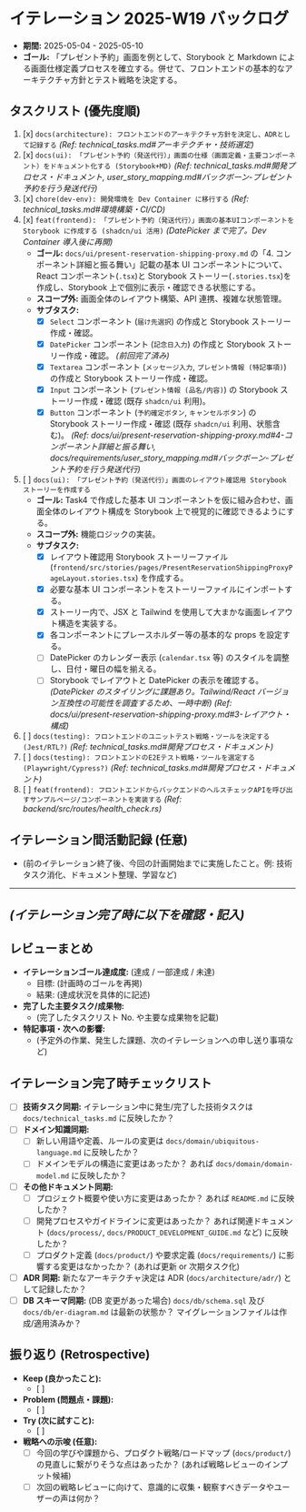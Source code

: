 # イテレーション 2025-W19 バックログ

- **期間:** 2025-05-04 - 2025-05-10
- **ゴール:** 「プレゼント予約」画面を例として、Storybook と Markdown による画面仕様定義プロセスを確立する。併せて、フロントエンドの基本的なアーキテクチャ方針とテスト戦略を決定する。

## タスクリスト (優先度順)

1. [x] `docs(architecture): フロントエンドのアーキテクチャ方針を決定し、ADRとして記録する` _(Ref: technical_tasks.md#アーキテクチャ・技術選定)_
2. [x] `docs(ui): 「プレゼント予約（発送代行）」画面の仕様（画面定義・主要コンポーネント）をドキュメント化する (Storybook+MD)` _(Ref: technical_tasks.md#開発プロセス・ドキュメント, user_story_mapping.md#バックボーン-プレゼント予約を行う発送代行)_
3. [x] `chore(dev-env): 開発環境を Dev Container に移行する` _(Ref: technical_tasks.md#環境構築・CI/CD)_
4. [x] `feat(frontend): 「プレゼント予約（発送代行）」画面の基本UIコンポーネントを Storybook に作成する (shadcn/ui 活用)` _(DatePicker まで完了。Dev Container 導入後に再開)_
    - **ゴール:** `docs/ui/present-reservation-shipping-proxy.md` の「4. コンポーネント詳細と振る舞い」記載の基本 UI コンポーネントについて、React コンポーネント(`.tsx`)と Storybook ストーリー(`.stories.tsx`)を作成し、Storybook 上で個別に表示・確認できる状態にする。
    - **スコープ外:** 画面全体のレイアウト構築、API 連携、複雑な状態管理。
    - **サブタスク:**
        - [x] `Select` コンポーネント (`届け先選択`) の作成と Storybook ストーリー作成・確認。
        - [x] `DatePicker` コンポーネント (`記念日入力`) の作成と Storybook ストーリー作成・確認。 _(前回完了済み)_
        - [x] `Textarea` コンポーネント (`メッセージ入力`, `プレゼント情報 (特記事項)`) の作成と Storybook ストーリー作成・確認。
        - [x] `Input` コンポーネント (`プレゼント情報 (品名/内容)`) の Storybook ストーリー作成・確認 (既存 `shadcn/ui` 利用)。
        - [x] `Button` コンポーネント (`予約確定ボタン`, `キャンセルボタン`) の Storybook ストーリー作成・確認 (既存 `shadcn/ui` 利用、状態含む)。
    _(Ref: docs/ui/present-reservation-shipping-proxy.md#4-コンポーネント詳細と振る舞い, docs/requirements/user_story_mapping.md#バックボーン-プレゼント予約を行う発送代行)_
5. [ ] `docs(ui): 「プレゼント予約（発送代行）」画面のレイアウト確認用 Storybook ストーリーを作成する`
    - **ゴール:** Task4 で作成した基本 UI コンポーネントを仮に組み合わせ、画面全体のレイアウト構成を Storybook 上で視覚的に確認できるようにする。
    - **スコープ外:** 機能ロジックの実装。
    - **サブタスク:**
        - [x] レイアウト確認用 Storybook ストーリーファイル (`frontend/src/stories/pages/PresentReservationShippingProxyPageLayout.stories.tsx`) を作成する。
        - [x] 必要な基本 UI コンポーネントをストーリーファイルにインポートする。
        - [x] ストーリー内で、JSX と Tailwind を使用して大まかな画面レイアウト構造を実装する。
        - [x] 各コンポーネントにプレースホルダー等の基本的な props を設定する。
        - [ ] DatePicker のカレンダー表示 (`calendar.tsx` 等) のスタイルを調整し、日付・曜日の幅を揃える。
        - [ ] Storybook でレイアウトと DatePicker の表示を確認する。
    _(DatePicker のスタイリングに課題あり。Tailwind/React バージョン互換性の可能性を調査するため、一時中断)_
    _(Ref: docs/ui/present-reservation-shipping-proxy.md#3-レイアウト・構成)_
6. [ ] `docs(testing): フロントエンドのユニットテスト戦略・ツールを決定する (Jest/RTL?)` _(Ref: technical_tasks.md#開発プロセス・ドキュメント)_
7. [ ] `docs(testing): フロントエンドのE2Eテスト戦略・ツールを選定する (Playwright/Cypress?)` _(Ref: technical_tasks.md#開発プロセス・ドキュメント)_
8. [ ] `feat(frontend): フロントエンドからバックエンドのヘルスチェックAPIを呼び出すサンプルページ/コンポーネントを実装する` _(Ref: backend/src/routes/health_check.rs)_

## イテレーション間活動記録 (任意)

- (前のイテレーション終了後、今回の計画開始までに実施したこと。例: 技術タスク消化、ドキュメント整理、学習など)

---

## _(イテレーション完了時に以下を確認・記入)_

## レビューまとめ

- **イテレーションゴール達成度:** (達成 / 一部達成 / 未達)
  - 目標: (計画時のゴールを再掲)
  - 結果: (達成状況を具体的に記述)
- **完了した主要タスク/成果物:**
  - (完了したタスクリスト No. や主要な成果物を記載)
- **特記事項・次への影響:**
  - (予定外の作業、発生した課題、次のイテレーションへの申し送り事項など)

## イテレーション完了時チェックリスト

- [ ] **技術タスク同期:** イテレーション中に発生/完了した技術タスクは `docs/technical_tasks.md` に反映したか？
- [ ] **ドメイン知識同期:**
  - [ ] 新しい用語や定義、ルールの変更は `docs/domain/ubiquitous-language.md` に反映したか？
  - [ ] ドメインモデルの構造に変更はあったか？ あれば `docs/domain/domain-model.md` に反映したか？
- [ ] **その他ドキュメント同期:**
  - [ ] プロジェクト概要や使い方に変更はあったか？ あれば `README.md` に反映したか？
  - [ ] 開発プロセスやガイドラインに変更はあったか？ あれば関連ドキュメント (`docs/process/`, `docs/PRODUCT_DEVELOPMENT_GUIDE.md` など) に反映したか？
  - [ ] プロダクト定義 (`docs/product/`) や要求定義 (`docs/requirements/`) に影響する変更はなかったか？ (あれば更新 or 次期タスク化)
- [ ] **ADR 同期:** 新たなアーキテクチャ決定は ADR (`docs/architecture/adr/`) として記録したか？
- [ ] **DB スキーマ同期:** (DB 変更があった場合) `docs/db/schema.sql` 及び `docs/db/er-diagram.md` は最新の状態か？ マイグレーションファイルは作成/適用済みか？

## 振り返り (Retrospective)

- **Keep (良かったこと):**
  - [ ]
- **Problem (問題点・課題):**
  - [ ]
- **Try (次に試すこと):**
  - [ ]
- **戦略への示唆 (任意):**
  - [ ] 今回の学びや課題から、プロダクト戦略/ロードマップ (`docs/product/`) の見直しに繋がりそうな点はあったか？ (あれば戦略レビューのインプット候補)
  - [ ] 次回の戦略レビューに向けて、意識的に収集・観察すべきデータやユーザーの声は何か？
